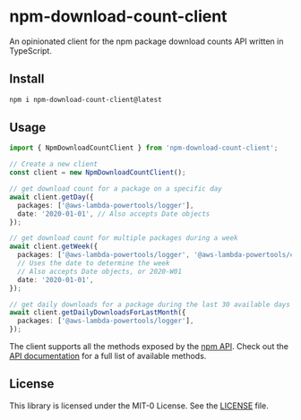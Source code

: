 # npm-download-count-client

An opinionated client for the npm package download counts API written in TypeScript.

## Install

```bash
npm i npm-download-count-client@latest
```

## Usage

```typescript
import { NpmDownloadCountClient } from 'npm-download-count-client';

// Create a new client
const client = new NpmDownloadCountClient();

// get download count for a package on a specific day
await client.getDay({
  packages: ['@aws-lambda-powertools/logger'],
  date: '2020-01-01', // Also accepts Date objects
});

// get download count for multiple packages during a week
await client.getWeek({
  packages: ['@aws-lambda-powertools/logger', '@aws-lambda-powertools/core'],
  // Uses the date to determine the week
  // Also accepts Date objects, or 2020-W01
  date: '2020-01-01',
});

// get daily downloads for a package during the last 30 available days
await client.getDailyDownloadsForLastMonth({
  packages: ['@aws-lambda-powertools/logger'],
});
```

The client supports all the methods exposed by the [npm API](https://github.com/npm/registry/blob/master/docs/download-counts.md). Check out the [API documentation]() for a full list of available methods.

## License

This library is licensed under the MIT-0 License. See the [LICENSE](./LICENSE) file.
